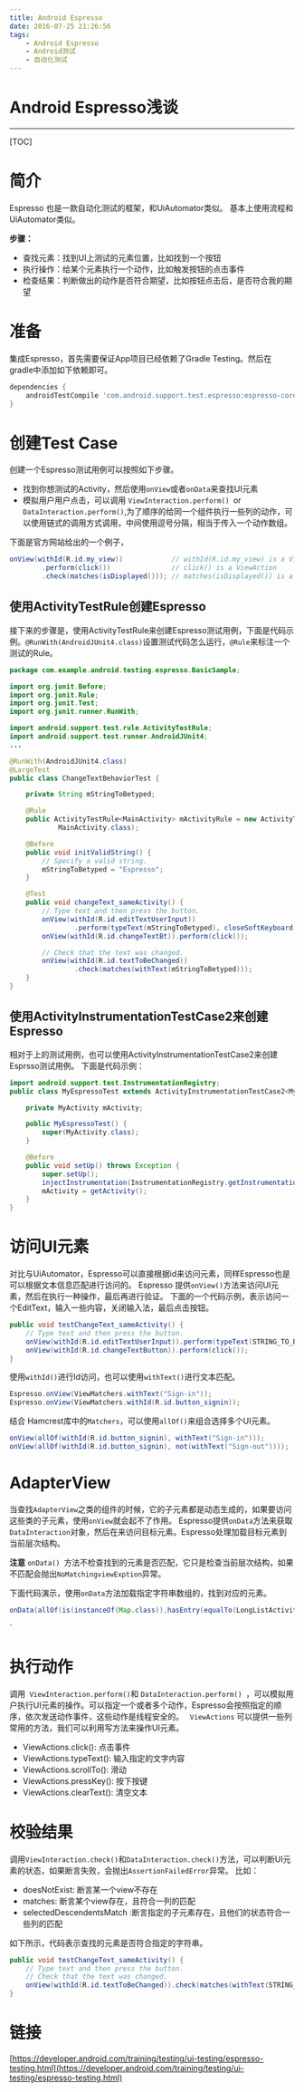 ```yaml
---
title: Android Espresso
date: 2016-07-25 21:26:56
tags:
	- Android Espresso
	- Android测试
	- 自动化测试
---
```



# Android Espresso浅谈

- - - - -

[TOC]

# 简介
Espresso 也是一款自动化测试的框架，和UiAutomator类似。
基本上使用流程和UiAutomator类似。

**步骤：**

* 查找元素：找到UI上测试的元素位置，比如找到一个按钮
* 执行操作：给某个元素执行一个动作，比如触发按钮的点击事件
* 检查结果：判断做出的动作是否符合期望，比如按钮点击后，是否符合我的期望

# 准备
集成Espresso，首先需要保证App项目已经依赖了Gradle Testing。然后在gradle中添加如下依赖即可。

```groovy
dependencies {
    androidTestCompile 'com.android.support.test.espresso:espresso-core:2.2.1'
}
```
# 创建Test Case
创建一个Espresso测试用例可以按照如下步骤。
* 找到你想测试的Activity，然后使用`onView`或者`onData`来查找UI元素
* 模拟用户用户点击，可以调用 `ViewInteraction.perform() `or` DataInteraction.perform()`,为了顺序的给同一个组件执行一些列的动作，可以使用链式的调用方式调用，中间使用逗号分隔，相当于传入一个动作数组。

下面是官方网站给出的一个例子，
```java
onView(withId(R.id.my_view))            // withId(R.id.my_view) is a ViewMatcher
        .perform(click())               // click() is a ViewAction
        .check(matches(isDisplayed())); // matches(isDisplayed()) is a ViewAssertion
```
## 使用ActivityTestRule创建Espresso
接下来的步骤是，使用ActivityTestRule来创建Espresso测试用例，下面是代码示例。`@RunWith(AndroidJUnit4.class)`设置测试代码怎么运行，`@Rule`来标注一个测试的Rule。

```java
package com.example.android.testing.espresso.BasicSample;

import org.junit.Before;
import org.junit.Rule;
import org.junit.Test;
import org.junit.runner.RunWith;

import android.support.test.rule.ActivityTestRule;
import android.support.test.runner.AndroidJUnit4;
...

@RunWith(AndroidJUnit4.class)
@LargeTest
public class ChangeTextBehaviorTest {

    private String mStringToBetyped;

    @Rule
    public ActivityTestRule<MainActivity> mActivityRule = new ActivityTestRule<>(
            MainActivity.class);

    @Before
    public void initValidString() {
        // Specify a valid string.
        mStringToBetyped = "Espresso";
    }

    @Test
    public void changeText_sameActivity() {
        // Type text and then press the button.
        onView(withId(R.id.editTextUserInput))
                .perform(typeText(mStringToBetyped), closeSoftKeyboard());
        onView(withId(R.id.changeTextBt)).perform(click());

        // Check that the text was changed.
        onView(withId(R.id.textToBeChanged))
                .check(matches(withText(mStringToBetyped)));
    }
}
```

## 使用ActivityInstrumentationTestCase2来创建Espresso
相对于上的测试用例，也可以使用ActivityInstrumentationTestCase2来创建Esprsso测试用例。
下面是代码示例：
```java
import android.support.test.InstrumentationRegistry;
public class MyEspressoTest extends ActivityInstrumentationTestCase2<MyActivity> {

    private MyActivity mActivity;

    public MyEspressoTest() {
        super(MyActivity.class);
    }

    @Before
    public void setUp() throws Exception {
        super.setUp();
        injectInstrumentation(InstrumentationRegistry.getInstrumentation());
        mActivity = getActivity();
    }
}
```
# 访问UI元素
对比与UiAutomator，Espresso可以直接根据id来访问元素，同样Espresso也是可以根据文本信息匹配进行访问的。
Espresso 提供` onView() `方法来访问UI元素，然后在执行一种操作，最后再进行验证。
下面的一个代码示例，表示访问一个EditText，输入一些内容，关闭输入法，最后点击按钮。
```java
public void testChangeText_sameActivity() {
    // Type text and then press the button.
    onView(withId(R.id.editTextUserInput)).perform(typeText(STRING_TO_BE_TYPED), closeSoftKeyboard());
    onView(withId(R.id.changeTextButton)).perform(click());
}
```
使用`withId()`进行Id访问，也可以使用`withText()`进行文本匹配。
```java
Espresso.onView(ViewMatchers.withText("Sign-in"));
Espresso.onView(ViewMatchers.withId(R.id.button_signin));
```
结合 Hamcrest库中的`Matchers`，可以使用`allOf()`来组合选择多个UI元素。
```java
onView(allOf(withId(R.id.button_signin), withText("Sign-in")));
onView(allOf(withId(R.id.button_signin), not(withText("Sign-out"))));
```
# AdapterView
当查找`AdapterView`之类的组件的时候，它的子元素都是动态生成的，如果要访问这些类的子元素，使用`onView`就会起不了作用。
Espresso提供`onData`方法来获取` DataInteraction `对象，然后在来访问目标元素。Espresso处理加载目标元素到当前层次结构。

**注意**
`onData() `方法不检查找到的元素是否匹配，它只是检查当前层次结构，如果不匹配会抛出`NoMatchingviewExption`异常。

下面代码演示，使用`onData`方法加载指定字符串数组的，找到对应的元素。
```java
onData(allOf(is(instanceOf(Map.class)),hasEntry(equalTo(LongListActivity.ROW_TEXT), is(str))));
```
`
# 执行动作
调用` ViewInteraction.perform()`和 `DataInteraction.perform() `，可以模拟用户执行UI元素的操作。可以指定一个或者多个动作，Espresso会按照指定的顺序，依次发送动作事件，这些动作是线程安全的。
` ViewActions` 可以提供一些列常用的方法，我们可以利用写方法来操作UI元素。

* ViewActions.click():  点击事件
* ViewActions.typeText(): 输入指定的文字内容
* ViewActions.scrollTo():  滑动
* ViewActions.pressKey():  按下按键
* ViewActions.clearText():  清空文本

# 校验结果

调用` ViewInteraction.check() `和` DataInteraction.check() `方法，可以判断UI元素的状态，如果断言失败，会抛出`AssertionFailedError`异常。
比如：
* doesNotExist: 断言某一个view不存在
* matches:  断言某个view存在，且符合一列的匹配
* selectedDescendentsMatch :断言指定的子元素存在，且他们的状态符合一些列的匹配

如下所示，代码表示查找的元素是否符合指定的字符串。
```java
public void testChangeText_sameActivity() {
    // Type text and then press the button.
    // Check that the text was changed.
    onView(withId(R.id.textToBeChanged)).check(matches(withText(STRING_TO_BE_TYPED)));
}

```

# 链接
[https://developer.android.com/training/testing/ui-testing/espresso-testing.html](https://developer.android.com/training/testing/ui-testing/espresso-testing.html)